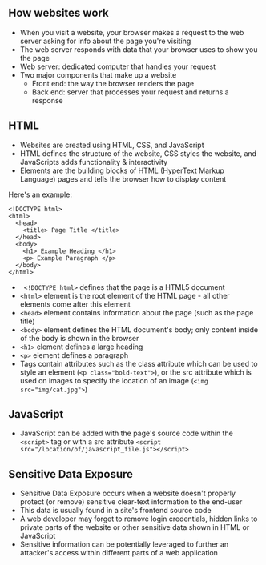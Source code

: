 ## How websites work
* When you visit a website, your browser makes a request to the web server asking for info about the page you're visiting
* The web server responds with data that your browser uses to show you the page
* Web server: dedicated computer that handles your request
* Two major components that make up a website
  * Front end: the way the browser renders the page
  * Back end: server that processes your request and returns a response
 
## HTML
* Websites are created using HTML, CSS, and JavaScript
* HTML defines the structure of the website, CSS styles the website, and JavaScripts adds functionality & interactivity
* Elements are the building blocks of HTML (HyperText Markup Language) pages and tells the browser how to display content

Here's an example:
```
<!DOCTYPE html>
<html>
  <head>
    <title> Page Title </title>
  </head>
  <body>
    <h1> Example Heading </h1>
    <p> Example Paragraph </p>
  </body>
</html>
  ```

* ` <!DOCTYPE html>` defines that the page is a HTML5 document
* `<html>` element is the root element of the HTML page - all other elements come after this element
* `<head>` element contains information about the page (such as the page title)
* `<body>` element defines the HTML document's body; only content inside of the body is shown in the browser
* `<h1>` element defines a large heading
* `<p>` element defines a paragraph
* Tags contain attributes such as the class attribute which can be used to style an element (`<p class="bold-text">`), or the src attribute which is used on images to specify the location of an image (`<img src="img/cat.jpg">`)

## JavaScript
* JavaScript can be added with the page's source code within the `<script>` tag or with a src attribute `<script src="/location/of/javascript_file.js"></script>`

## Sensitive Data Exposure
* Sensitive Data Exposure occurs when a website doesn't properly protect (or remove) sensitive clear-text information to the end-user
* This data is usually found in a site's frontend source code
* A web developer may forget to remove login credentials, hidden links to private parts of the website or other sensitive data shown in HTML or JavaScript
* Sensitive information can be potentially leveraged to further an attacker's access within different parts of a web application










